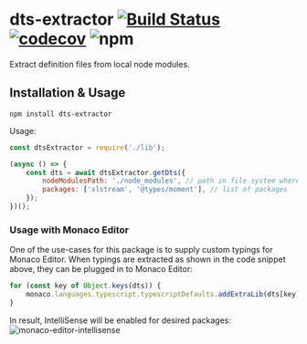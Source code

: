 # dts-extractor [![Build Status](https://travis-ci.org/Claviz/dts-extractor.svg?branch=master)](https://travis-ci.org/Claviz/dts-extractor) [![codecov](https://codecov.io/gh/Claviz/dts-extractor/branch/master/graph/badge.svg)](https://codecov.io/gh/Claviz/dts-extractor) ![npm](https://img.shields.io/npm/v/dts-extractor.svg)

Extract definition files from local node modules.

## Installation & Usage

`npm install dts-extractor`

Usage:

```js
const dtsExtractor = require('./lib');

(async () => {
    const dts = await dtsExtractor.getDts({
        nodeModulesPath: './node_modules', // path in file system where packages located
        packages: ['xlstream', '@types/moment'], // list of packages 
    });
})();
```

### Usage with Monaco Editor

One of the use-cases for this package is to supply custom typings for Monaco Editor. When typings are extracted as shown in the code snippet above, they can be plugged in to Monaco Editor:
```js
for (const key of Object.keys(dts)) {
    monaco.languages.typescript.typescriptDefaults.addExtraLib(dts[key], key);
}
```
In result, IntelliSense will be enabled for desired packages:
![monaco-editor-intellisense](https://i.imgur.com/Er5DazL.gif)
